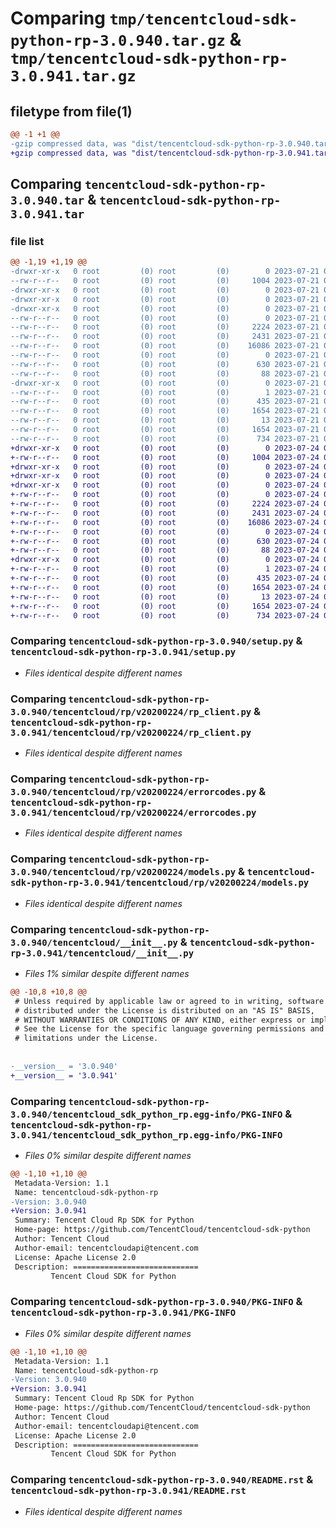 # Comparing `tmp/tencentcloud-sdk-python-rp-3.0.940.tar.gz` & `tmp/tencentcloud-sdk-python-rp-3.0.941.tar.gz`

## filetype from file(1)

```diff
@@ -1 +1 @@
-gzip compressed data, was "dist/tencentcloud-sdk-python-rp-3.0.940.tar", last modified: Fri Jul 21 00:48:04 2023, max compression
+gzip compressed data, was "dist/tencentcloud-sdk-python-rp-3.0.941.tar", last modified: Mon Jul 24 00:42:18 2023, max compression
```

## Comparing `tencentcloud-sdk-python-rp-3.0.940.tar` & `tencentcloud-sdk-python-rp-3.0.941.tar`

### file list

```diff
@@ -1,19 +1,19 @@
-drwxr-xr-x   0 root         (0) root         (0)        0 2023-07-21 00:48:04.000000 tencentcloud-sdk-python-rp-3.0.940/
--rw-r--r--   0 root         (0) root         (0)     1004 2023-07-21 00:48:04.000000 tencentcloud-sdk-python-rp-3.0.940/setup.py
-drwxr-xr-x   0 root         (0) root         (0)        0 2023-07-21 00:48:04.000000 tencentcloud-sdk-python-rp-3.0.940/tencentcloud/
-drwxr-xr-x   0 root         (0) root         (0)        0 2023-07-21 00:48:04.000000 tencentcloud-sdk-python-rp-3.0.940/tencentcloud/rp/
-drwxr-xr-x   0 root         (0) root         (0)        0 2023-07-21 00:48:04.000000 tencentcloud-sdk-python-rp-3.0.940/tencentcloud/rp/v20200224/
--rw-r--r--   0 root         (0) root         (0)        0 2023-07-21 00:48:04.000000 tencentcloud-sdk-python-rp-3.0.940/tencentcloud/rp/v20200224/__init__.py
--rw-r--r--   0 root         (0) root         (0)     2224 2023-07-21 00:48:04.000000 tencentcloud-sdk-python-rp-3.0.940/tencentcloud/rp/v20200224/rp_client.py
--rw-r--r--   0 root         (0) root         (0)     2431 2023-07-21 00:48:04.000000 tencentcloud-sdk-python-rp-3.0.940/tencentcloud/rp/v20200224/errorcodes.py
--rw-r--r--   0 root         (0) root         (0)    16086 2023-07-21 00:48:04.000000 tencentcloud-sdk-python-rp-3.0.940/tencentcloud/rp/v20200224/models.py
--rw-r--r--   0 root         (0) root         (0)        0 2023-07-21 00:48:04.000000 tencentcloud-sdk-python-rp-3.0.940/tencentcloud/rp/__init__.py
--rw-r--r--   0 root         (0) root         (0)      630 2023-07-21 00:48:04.000000 tencentcloud-sdk-python-rp-3.0.940/tencentcloud/__init__.py
--rw-r--r--   0 root         (0) root         (0)       88 2023-07-21 00:48:04.000000 tencentcloud-sdk-python-rp-3.0.940/setup.cfg
-drwxr-xr-x   0 root         (0) root         (0)        0 2023-07-21 00:48:04.000000 tencentcloud-sdk-python-rp-3.0.940/tencentcloud_sdk_python_rp.egg-info/
--rw-r--r--   0 root         (0) root         (0)        1 2023-07-21 00:48:04.000000 tencentcloud-sdk-python-rp-3.0.940/tencentcloud_sdk_python_rp.egg-info/dependency_links.txt
--rw-r--r--   0 root         (0) root         (0)      435 2023-07-21 00:48:04.000000 tencentcloud-sdk-python-rp-3.0.940/tencentcloud_sdk_python_rp.egg-info/SOURCES.txt
--rw-r--r--   0 root         (0) root         (0)     1654 2023-07-21 00:48:04.000000 tencentcloud-sdk-python-rp-3.0.940/tencentcloud_sdk_python_rp.egg-info/PKG-INFO
--rw-r--r--   0 root         (0) root         (0)       13 2023-07-21 00:48:04.000000 tencentcloud-sdk-python-rp-3.0.940/tencentcloud_sdk_python_rp.egg-info/top_level.txt
--rw-r--r--   0 root         (0) root         (0)     1654 2023-07-21 00:48:04.000000 tencentcloud-sdk-python-rp-3.0.940/PKG-INFO
--rw-r--r--   0 root         (0) root         (0)      734 2023-07-21 00:48:04.000000 tencentcloud-sdk-python-rp-3.0.940/README.rst
+drwxr-xr-x   0 root         (0) root         (0)        0 2023-07-24 00:42:18.000000 tencentcloud-sdk-python-rp-3.0.941/
+-rw-r--r--   0 root         (0) root         (0)     1004 2023-07-24 00:42:18.000000 tencentcloud-sdk-python-rp-3.0.941/setup.py
+drwxr-xr-x   0 root         (0) root         (0)        0 2023-07-24 00:42:18.000000 tencentcloud-sdk-python-rp-3.0.941/tencentcloud/
+drwxr-xr-x   0 root         (0) root         (0)        0 2023-07-24 00:42:18.000000 tencentcloud-sdk-python-rp-3.0.941/tencentcloud/rp/
+drwxr-xr-x   0 root         (0) root         (0)        0 2023-07-24 00:42:18.000000 tencentcloud-sdk-python-rp-3.0.941/tencentcloud/rp/v20200224/
+-rw-r--r--   0 root         (0) root         (0)        0 2023-07-24 00:42:18.000000 tencentcloud-sdk-python-rp-3.0.941/tencentcloud/rp/v20200224/__init__.py
+-rw-r--r--   0 root         (0) root         (0)     2224 2023-07-24 00:42:18.000000 tencentcloud-sdk-python-rp-3.0.941/tencentcloud/rp/v20200224/rp_client.py
+-rw-r--r--   0 root         (0) root         (0)     2431 2023-07-24 00:42:18.000000 tencentcloud-sdk-python-rp-3.0.941/tencentcloud/rp/v20200224/errorcodes.py
+-rw-r--r--   0 root         (0) root         (0)    16086 2023-07-24 00:42:18.000000 tencentcloud-sdk-python-rp-3.0.941/tencentcloud/rp/v20200224/models.py
+-rw-r--r--   0 root         (0) root         (0)        0 2023-07-24 00:42:18.000000 tencentcloud-sdk-python-rp-3.0.941/tencentcloud/rp/__init__.py
+-rw-r--r--   0 root         (0) root         (0)      630 2023-07-24 00:42:18.000000 tencentcloud-sdk-python-rp-3.0.941/tencentcloud/__init__.py
+-rw-r--r--   0 root         (0) root         (0)       88 2023-07-24 00:42:18.000000 tencentcloud-sdk-python-rp-3.0.941/setup.cfg
+drwxr-xr-x   0 root         (0) root         (0)        0 2023-07-24 00:42:18.000000 tencentcloud-sdk-python-rp-3.0.941/tencentcloud_sdk_python_rp.egg-info/
+-rw-r--r--   0 root         (0) root         (0)        1 2023-07-24 00:42:18.000000 tencentcloud-sdk-python-rp-3.0.941/tencentcloud_sdk_python_rp.egg-info/dependency_links.txt
+-rw-r--r--   0 root         (0) root         (0)      435 2023-07-24 00:42:18.000000 tencentcloud-sdk-python-rp-3.0.941/tencentcloud_sdk_python_rp.egg-info/SOURCES.txt
+-rw-r--r--   0 root         (0) root         (0)     1654 2023-07-24 00:42:18.000000 tencentcloud-sdk-python-rp-3.0.941/tencentcloud_sdk_python_rp.egg-info/PKG-INFO
+-rw-r--r--   0 root         (0) root         (0)       13 2023-07-24 00:42:18.000000 tencentcloud-sdk-python-rp-3.0.941/tencentcloud_sdk_python_rp.egg-info/top_level.txt
+-rw-r--r--   0 root         (0) root         (0)     1654 2023-07-24 00:42:18.000000 tencentcloud-sdk-python-rp-3.0.941/PKG-INFO
+-rw-r--r--   0 root         (0) root         (0)      734 2023-07-24 00:42:18.000000 tencentcloud-sdk-python-rp-3.0.941/README.rst
```

### Comparing `tencentcloud-sdk-python-rp-3.0.940/setup.py` & `tencentcloud-sdk-python-rp-3.0.941/setup.py`

 * *Files identical despite different names*

### Comparing `tencentcloud-sdk-python-rp-3.0.940/tencentcloud/rp/v20200224/rp_client.py` & `tencentcloud-sdk-python-rp-3.0.941/tencentcloud/rp/v20200224/rp_client.py`

 * *Files identical despite different names*

### Comparing `tencentcloud-sdk-python-rp-3.0.940/tencentcloud/rp/v20200224/errorcodes.py` & `tencentcloud-sdk-python-rp-3.0.941/tencentcloud/rp/v20200224/errorcodes.py`

 * *Files identical despite different names*

### Comparing `tencentcloud-sdk-python-rp-3.0.940/tencentcloud/rp/v20200224/models.py` & `tencentcloud-sdk-python-rp-3.0.941/tencentcloud/rp/v20200224/models.py`

 * *Files identical despite different names*

### Comparing `tencentcloud-sdk-python-rp-3.0.940/tencentcloud/__init__.py` & `tencentcloud-sdk-python-rp-3.0.941/tencentcloud/__init__.py`

 * *Files 1% similar despite different names*

```diff
@@ -10,8 +10,8 @@
 # Unless required by applicable law or agreed to in writing, software
 # distributed under the License is distributed on an "AS IS" BASIS,
 # WITHOUT WARRANTIES OR CONDITIONS OF ANY KIND, either express or implied.
 # See the License for the specific language governing permissions and
 # limitations under the License.
 
 
-__version__ = '3.0.940'
+__version__ = '3.0.941'
```

### Comparing `tencentcloud-sdk-python-rp-3.0.940/tencentcloud_sdk_python_rp.egg-info/PKG-INFO` & `tencentcloud-sdk-python-rp-3.0.941/tencentcloud_sdk_python_rp.egg-info/PKG-INFO`

 * *Files 0% similar despite different names*

```diff
@@ -1,10 +1,10 @@
 Metadata-Version: 1.1
 Name: tencentcloud-sdk-python-rp
-Version: 3.0.940
+Version: 3.0.941
 Summary: Tencent Cloud Rp SDK for Python
 Home-page: https://github.com/TencentCloud/tencentcloud-sdk-python
 Author: Tencent Cloud
 Author-email: tencentcloudapi@tencent.com
 License: Apache License 2.0
 Description: ============================
         Tencent Cloud SDK for Python
```

### Comparing `tencentcloud-sdk-python-rp-3.0.940/PKG-INFO` & `tencentcloud-sdk-python-rp-3.0.941/PKG-INFO`

 * *Files 0% similar despite different names*

```diff
@@ -1,10 +1,10 @@
 Metadata-Version: 1.1
 Name: tencentcloud-sdk-python-rp
-Version: 3.0.940
+Version: 3.0.941
 Summary: Tencent Cloud Rp SDK for Python
 Home-page: https://github.com/TencentCloud/tencentcloud-sdk-python
 Author: Tencent Cloud
 Author-email: tencentcloudapi@tencent.com
 License: Apache License 2.0
 Description: ============================
         Tencent Cloud SDK for Python
```

### Comparing `tencentcloud-sdk-python-rp-3.0.940/README.rst` & `tencentcloud-sdk-python-rp-3.0.941/README.rst`

 * *Files identical despite different names*

